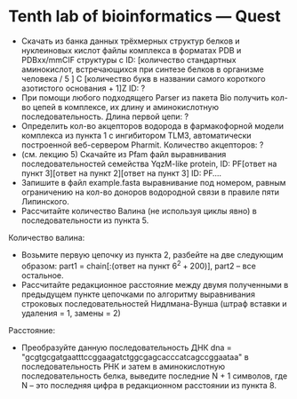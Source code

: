 # Tenth lab of bioinformatics — Quest
 * Скачать из банка данных трёхмерных структур белков и нуклеиновых кислот файлы комплекса в форматах PDB и PDBxx/mmCIF структуры с ID: [количество стандартных аминокислот, встречающихся при синтезе белков в организме человека / 5 ] C [количество букв в названии самого короткого азотистого основания + 1]Z
 ID: ?
 * При помощи любого подходящего Parser из пакета Bio получить кол-во цепей в комплексе, их длину и аминокислотную последовательность. 
 Длина первой цепи: ?
 * Определить кол-во акцепторов водорода в фармакофорной модели комплекса из пункта 1 с ингибитором TLM3, автоматически построенной веб-сервером Pharmit.
 Количество акцепторов: ?
 * (см. лекцию 5) Скачайте из Pfam файл выравнивания последовательностей семейства YqzM-like protein, ID: PF[ответ на пункт 3][ответ на пункт 2][ответ на пункт 3]
 ID: PF….
 * Запишите в файл example.fasta выравнивание под номером, равным ограничению на кол-во доноров водородной связи в правиле пяти Липинского.
 * Рассчитайте количество Валина (не используя циклы явно) в последовательности из пункта 5.

Количество валина:
 * Возьмите первую цепочку из пункта 2, разбейте на две следующим образом: part1 = chain[:(ответ на пункт $6^2 + 200$)], part2 – все остальное.  
 * Рассчитайте редакционное расстояние между двумя полученными в предыдущем пункте цепочками по алгоритму выравнивания строковых последовательностей Нидлмана-Вунша (штраф вставки и удаления = 1, замены = 2) 
 
Расстояние:
 * Преобразуйте данную последовательность ДНК dna = "gcgtgcgatgaatttccggaagatctggcgagcacccatcagccggaataa" в последовательность РНК и затем в аминокислотную последовательность белка, выведите последние N + 1 символов, где N – это последняя цифра в редакционном расстоянии из пункта 8.